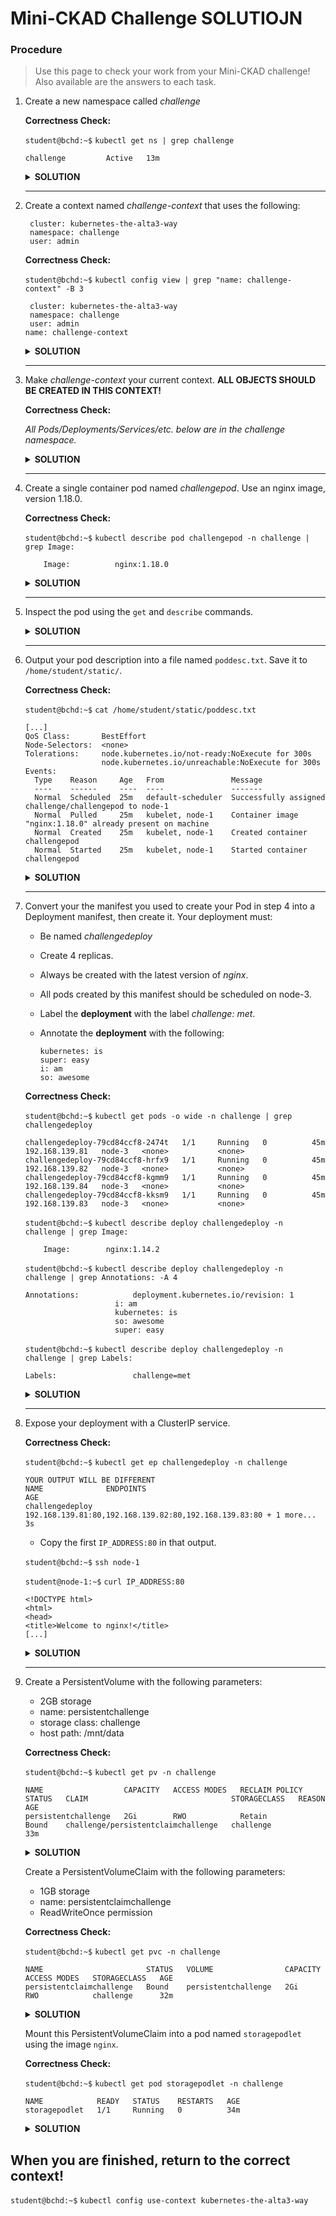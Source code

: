 # Mini-CKAD Challenge SOLUTIOJN

### Procedure
>Use this page to check your work from your Mini-CKAD challenge! Also available are the answers to each task.

1. Create a new namespace called *challenge*

   **Correctness Check:**
   
    `student@bchd:~$` `kubectl get ns | grep challenge`
   
    ```
    challenge         Active   13m
    ```
    
    <details>
    <summary><b>SOLUTION</b></summary>

    
    `student@bchd:~$` `kubectl create ns challenge` 
    
    </details>
    
   --------------------------------------- 
   
0. Create a context named *challenge-context* that uses the following:

        cluster: kubernetes-the-alta3-way
        namespace: challenge
        user: admin

   **Correctness Check:**
   
    `student@bchd:~$` `kubectl config view | grep "name: challenge-context" -B 3`
   
    ```
     cluster: kubernetes-the-alta3-way
     namespace: challenge
     user: admin
    name: challenge-context
    ```
    
    <details>
    <summary><b>SOLUTION</b></summary>

    
    `student@bchd:~$` `kubectl config set-context challenge-context --user=admin --namespace=challenge --cluster=kubernetes-the-alta3-way`
    
    </details>

   ---------------------------------------
   
0. Make *challenge-context* your current context. **ALL OBJECTS SHOULD BE CREATED IN THIS CONTEXT!**

   **Correctness Check:**
   
    *All Pods/Deployments/Services/etc. below are in the challenge namespace.*
    
    <details>
    <summary><b>SOLUTION</b></summary>

    
    `student@bchd:~$` `kubectl config use-context challenge-context`
    
    </details>
    
   ---------------------------------------
   
0. Create a single container pod named *challengepod*. Use an nginx image, version 1.18.0.


    **Correctness Check:**
   
    `student@bchd:~$` `kubectl describe pod challengepod -n challenge | grep Image:`
    
    ```
        Image:          nginx:1.18.0
    ```
    
    <details>
    <summary><b>SOLUTION</b></summary>
   
    `student@bchd:~$` `kubectl run challengepod --image=nginx:1.18.0`
    
    </details>
    
    ---------------------------------------

0. Inspect the pod using the `get` and `describe` commands.

    <details>
    <summary><b>SOLUTION</b></summary>

    `student@bchd:~$` `kubectl get pod challengepod -n challenge`
    
    `student@bchd:~$` `kubectl describe pod challengepod -n challenge`
    
    </details>
    
    ---------------------------------------
    
0. Output your pod description into a file named `poddesc.txt`. Save it to `/home/student/static/`.

    **Correctness Check:**
    
    `student@bchd:~$` `cat /home/student/static/poddesc.txt`
    
    ```
    [...]
    QoS Class:       BestEffort
    Node-Selectors:  <none>
    Tolerations:     node.kubernetes.io/not-ready:NoExecute for 300s
                     node.kubernetes.io/unreachable:NoExecute for 300s
    Events:
      Type    Reason     Age   From               Message
      ----    ------     ----  ----               -------
      Normal  Scheduled  25m   default-scheduler  Successfully assigned challenge/challengepod to node-1
      Normal  Pulled     25m   kubelet, node-1    Container image "nginx:1.18.0" already present on machine
      Normal  Created    25m   kubelet, node-1    Created container challengepod
      Normal  Started    25m   kubelet, node-1    Started container challengepod
    ```
    
    <details>
    <summary><b>SOLUTION</b></summary>

    `student@bchd:~$` `kubectl describe pod challengepod -n challenge > /home/student/static/poddesc.txt`
    
    </details>
    
    ---------------------------------------
 
0. Convert your the manifest you used to create your Pod in step 4 into a Deployment manifest, then create it. Your deployment must:
    - Be named *challengedeploy*
    - Create 4 replicas.
    - Always be created with the latest version of *nginx*.
    - All pods created by this manifest should be scheduled on node-3.
    - Label the **deployment** with the label *challenge: met*.
    - Annotate the **deployment** with the following:
    
          kubernetes: is
          super: easy
          i: am
          so: awesome

    **Correctness Check:**

    `student@bchd:~$` `kubectl get pods -o wide -n challenge | grep challengedeploy`
    
    ```
    challengedeploy-79cd84ccf8-2474t   1/1     Running   0          45m   192.168.139.81   node-3   <none>           <none>
    challengedeploy-79cd84ccf8-hrfx9   1/1     Running   0          45m   192.168.139.82   node-3   <none>           <none>
    challengedeploy-79cd84ccf8-kgmm9   1/1     Running   0          45m   192.168.139.84   node-3   <none>           <none>
    challengedeploy-79cd84ccf8-kksm9   1/1     Running   0          45m   192.168.139.83   node-3   <none>           <none>
    ```
    
    `student@bchd:~$` `kubectl describe deploy challengedeploy -n challenge | grep Image:`
    
    ```
        Image:        nginx:1.14.2
    ```
    
    `student@bchd:~$` `kubectl describe deploy challengedeploy -n challenge | grep Annotations: -A 4`
    
    ```
    Annotations:            deployment.kubernetes.io/revision: 1
                        i: am
                        kubernetes: is
                        so: awesome
                        super: easy
    ```
    
    `student@bchd:~$` `kubectl describe deploy challengedeploy -n challenge | grep Labels:`
    
    ```
    Labels:                 challenge=met
    ```
    
    
    <details>
    <summary><b>SOLUTION</b></summary>

    `student@bchd:~$` `vim deploychallenge.yml`
    
    ```yaml
    apiVersion: apps/v1
    kind: Deployment
    metadata:
      name: challengedeploy
      labels:
        challenge: met
      annotations:
        kubernetes: is
        super: easy
        i: am
        so: awesome
    spec:
      replicas: 4
      selector:
        matchLabels:
          app: nginx
      template:
        metadata:
          labels:
            app: nginx
        spec:
          nodeName: node-3
          containers:
          - name: nginx
            image: nginx:1.14.2
            ports:
            - containerPort: 80
    ```

    `student@bchd:~$` `kubectl apply -f deploychallenge.yml`
    
    </details>
    
    ---------------------------------------
    
0. Expose your deployment with a ClusterIP service.

    **Correctness Check:**
    
    `student@bchd:~$` `kubectl get ep challengedeploy -n challenge`
    
    ```
    YOUR OUTPUT WILL BE DIFFERENT
    NAME              ENDPOINTS                                                           AGE
    challengedeploy   192.168.139.81:80,192.168.139.82:80,192.168.139.83:80 + 1 more...   3s
    ```
    
    - Copy the first `IP_ADDRESS:80` in that output.
    
    `student@bchd:~$` `ssh node-1`
    
    `student@node-1:~$` `curl IP_ADDRESS:80`
    
    ```
    <!DOCTYPE html>                                                                                                              
    <html>                                                                                                                       
    <head>                                                                                                                       
    <title>Welcome to nginx!</title> 
    [...]
    ```
        
    <details>
    <summary><b>SOLUTION</b></summary>
    
    `student@bchd:~$` `kubectl expose deploy challengedeploy`
    
    </details>
    
    ---------------------------------------
     
0. Create a PersistentVolume with the following parameters:
   - 2GB storage
   - name: persistentchallenge
   - storage class: challenge
   - host path: /mnt/data

    **Correctness Check:**
    
    `student@bchd:~$` `kubectl get pv -n challenge`
    
    ```
    NAME                  CAPACITY   ACCESS MODES   RECLAIM POLICY   STATUS   CLAIM                                STORAGECLASS   REASON   AGE
    persistentchallenge   2Gi        RWO            Retain           Bound    challenge/persistentclaimchallenge   challenge               33m
    ```
    
    <details>
    <summary><b>SOLUTION</b></summary>

    
    `student@bchd:~$` `vim PVchallenge.yml`
   
    ```yaml
    apiVersion: v1
    kind: PersistentVolume
    metadata:
      name: persistentchallenge
      labels:
        type: local
    spec:
      storageClassName: challenge
      capacity:
        storage: 2Gi
      accessModes:
        - ReadWriteOnce
      hostPath:
        path: "/mnt/data"
    ```

    `student@bchd:~$` `kubectl apply -f PVchallenge.yml`
    
    </details>
    
    
   Create a PersistentVolumeClaim with the following parameters:
   - 1GB storage
   - name: persistentclaimchallenge
   - ReadWriteOnce permission

    **Correctness Check:**
    
    `student@bchd:~$` `kubectl get pvc -n challenge`
    
    ```
    NAME                       STATUS   VOLUME                CAPACITY   ACCESS MODES   STORAGECLASS   AGE
    persistentclaimchallenge   Bound    persistentchallenge   2Gi        RWO            challenge      32m
    ```
    
    <details>
    <summary><b>SOLUTION</b></summary>

    
    `student@bchd:~$` `vim PVCchallenge.yml`

    ```yaml
    apiVersion: v1
    kind: PersistentVolumeClaim
    metadata:
      name: persistentclaimchallenge
    spec:
      storageClassName: challenge
      accessModes:
        - ReadWriteOnce
      resources:
        requests:
          storage: 1Gi
    ```

    `student@bchd:~$` `kubectl apply -f PVCchallenge.yml`
    
    </details>
    
    Mount this PersistentVolumeClaim into a pod named `storagepodlet` using the image `nginx`.

    **Correctness Check:**
    
    `student@bchd:~$` `kubectl get pod storagepodlet -n challenge`
    
    ```
    NAME            READY   STATUS    RESTARTS   AGE
    storagepodlet   1/1     Running   0          34m
    ```
    
    <details>
    <summary><b>SOLUTION</b></summary>

    `student@bchd:~$` `vim storagepodlet.yml`

    ```yaml
    apiVersion: v1
    kind: Pod
    metadata:
      name: storagepodlet
    spec:
      containers:
        - name: myfrontend
          image: nginx
          volumeMounts:
          - mountPath: "/var/www/html"
            name: mypd
      volumes:
        - name: mypd
          persistentVolumeClaim:
            claimName: persistentclaimchallenge
    ```

    `student@bchd:~$` `kubectl apply -f storagepodlet.yml`
    
    </details>
    
## When you are finished, return to the correct context!

`student@bchd:~$` `kubectl config use-context kubernetes-the-alta3-way`

